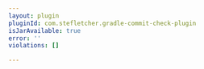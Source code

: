 ```yaml
---
layout: plugin
pluginId: com.stefletcher.gradle-commit-check-plugin
isJarAvailable: true
error: ''
violations: []

---
```

